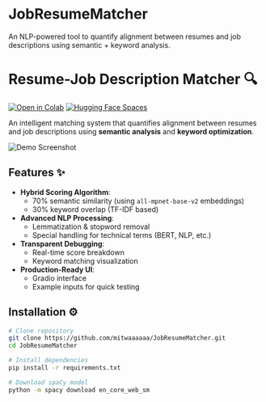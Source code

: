 # JobResumeMatcher
An NLP-powered tool to quantify alignment between resumes and job descriptions using semantic + keyword analysis.
# Resume-Job Description Matcher 🔍

[![Open in Colab](https://colab.research.google.com/assets/colab-badge.svg)]()
[![Hugging Face Spaces](https://img.shields.io/badge/🤗%20Hugging%20Face-Spaces-blue)](https://huggingface.co/spaces/MItwaa/JobResumeMatcher)

An intelligent matching system that quantifies alignment between resumes and job descriptions using **semantic analysis** and **keyword optimization**.

![Demo Screenshot](https://1drv.ms/i/c/9360661cafdfba47/EZTZ3ffyeMZDh45ULHwkWq0BteZoeJEIZgacWzj6Vy8fSw?e=KCoxaF) 

## Features ✨

- **Hybrid Scoring Algorithm**:
  - 70% semantic similarity (using `all-mpnet-base-v2` embeddings)
  - 30% keyword overlap (TF-IDF based)
- **Advanced NLP Processing**:
  - Lemmatization & stopword removal
  - Special handling for technical terms (BERT, NLP, etc.)
- **Transparent Debugging**:
  - Real-time score breakdown
  - Keyword matching visualization
- **Production-Ready UI**:
  - Gradio interface
  - Example inputs for quick testing

## Installation ⚙️

```bash
# Clone repository
git clone https://github.com/mitwaaaaaa/JobResumeMatcher.git
cd JobResumeMatcher

# Install dependencies
pip install -r requirements.txt

# Download spaCy model
python -m spacy download en_core_web_sm
